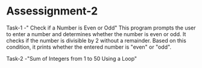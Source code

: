 # Assessignment-2

Task-1 -" Check if a Number is Even or Odd"
This program prompts the user to enter a number and determines whether the number is even or odd. It checks if the number is divisible by 2 without a remainder. Based on this condition, it prints whether the entered number is "even" or "odd".

Task-2 -"Sum of Integers from 1 to 50 Using a Loop"
